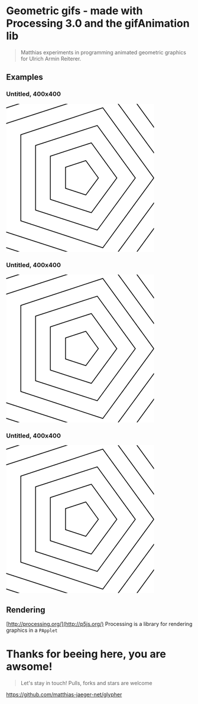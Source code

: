 # Geometric gifs - made with Processing 3.0 and the gifAnimation lib  
> Matthias experiments in programming animated geometric graphics for Ulrich Armin Reiterer.

## Examples

### Untitled, 400x400
![example](rendered/export-1.gif)

### Untitled, 400x400
![example](rendered/export-1.gif)

### Untitled, 400x400
![example](rendered/export-1.gif)

## Rendering
[http://processing.org/](http://p5js.org/)
Processing is a library for rendering graphics in a `PApplet`

# Thanks for beeing here, you are awsome!
> Let's stay in touch! Pulls, forks and stars are welcome

https://github.com/matthias-jaeger-net/glypher
